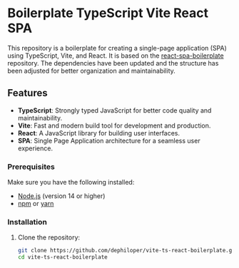 # Boilerplate TypeScript Vite React SPA
This repository is a boilerplate for creating a single-page application (SPA) using TypeScript, Vite, and React. It is based on the [react-spa-boilerplate](https://github.com/rellyson/react-spa-boilerplate) repository. The dependencies have been updated and the structure has been adjusted for better organization and maintainability.

## Features

- **TypeScript**: Strongly typed JavaScript for better code quality and maintainability.
- **Vite**: Fast and modern build tool for development and production.
- **React**: A JavaScript library for building user interfaces.
- **SPA**: Single Page Application architecture for a seamless user experience.


### Prerequisites

Make sure you have the following installed:

- [Node.js](https://nodejs.org/) (version 14 or higher)
- [npm](https://www.npmjs.com/) or [yarn](https://yarnpkg.com/)

### Installation

1. Clone the repository:

    ```sh
    git clone https://github.com/dephiloper/vite-ts-react-boilerplate.git
    cd vite-ts-react-boilerplate
